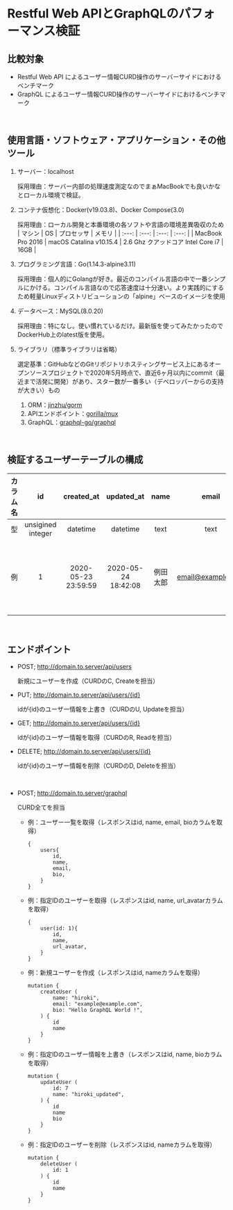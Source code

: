 # Restful Web APIとGraphQLのパフォーマンス検証

## 比較対象

- Restful Web API によるユーザー情報CURD操作のサーバーサイドにおけるベンチマーク
- GraphQL によるユーザー情報CURD操作のサーバーサイドにおけるベンチマーク

<br />

## 使用言語・ソフトウェア・アプリケーション・その他ツール

1. サーバー：localhost

	採用理由：サーバー内部の処理速度測定なのでまぁMacBookでも良いかなとローカル環境で検証。


2. コンテナ仮想化：Docker(v19.03.8)、Docker Compose(3.0)

	採用理由：ローカル開発と本番環境の各ソフトや言語の環境差異吸収のため
	| マシン | OS | プロセッサ | メモリ |
	| :---: | :---: | :---: | :---: |
	| MacBook Pro 2016 | macOS Catalina v10.15.4 | 2.6 Ghz クアッドコア Intel Core i7 | 16GB |

3. プログラミング言語：Go(1.14.3-alpine3.11)

	採用理由：個人的にGolangが好き。最近のコンパイル言語の中で一番シンプルにかける。コンパイル言語なので応答速度は十分速い。より実践的にするため軽量Linuxディストリビューションの「alpine」ベースのイメージを使用

4. データベース：MySQL(8.0.20)

	採用理由：特になし。使い慣れているだけ。最新版を使ってみたかったのでDockerHub上のlatest版を使用。

5. ライブラリ（標準ライブラリは省略）

	選定基準：GitHubなどのGitリポジトリホスティングサービス上にあるオープンソースプロジェクトで2020年5月時点で、直近6ヶ月以内にcommit（最近まで活発に開発）があり、スター数が一番多い（デベロッパーからの支持が大きい）もの
	1. ORM：[jinzhu/gorm](https://github.com/jinzhu/gorm)
	2. APIエンドポイント：[gorilla/mux](https://github.com/gorilla/mux)
	3. GraphQL：[graphql-go/graphql](https://github.com/graphql-go/graphql)

<br />

## 検証するユーザーテーブルの構成

|カラム名| id | created_at | updated_at | name | email | bio | url_avatar |
| :--- | :---: | :---: | :---: | :---: | :---: | :---: | :---: |
|型|unsigined integer|datetime|datetime|text|text|text|text|
|例|1|2020-05-23 23:59:59|2020-05-24 18:42:08|例田 太郎|email@example.com|こんにちは！例田太郎です。|https://www.google.com/images/branding/googlelogo/2x/googlelogo_color_272x92dp.png|

<br />

## エンドポイント

- POST; http://domain.to.server/api/users

	新規にユーザーを作成（CURDのC, Createを担当）

- PUT; http://domain.to.server/api/users/{id}

	idが{id}のユーザー情報を上書き（CURDのU, Updateを担当）

- GET; http://domain.to.server/api/users/{id}

	idが{id}のユーザー情報を取得（CURDのR, Readを担当）

- DELETE; http://domain.to.server/api/users/{id}

	idが{id}のユーザー情報を削除（CURDのD, Deleteを担当）

<br />

- POST; http://domain.to.server/graphql

	CURD全てを担当

	- 例：ユーザー一覧を取得（レスポンスはid, name, email, bioカラムを取得）
		```
		{
			users{
				id,
				name,
				email,
				bio,
			}
		}
		```
	- 例：指定IDのユーザーを取得（レスポンスはid, name, url_avatarカラムを取得）
		```
		{
			user(id: 1){
				id,
				name,
				url_avatar,
			}
		}
		```
	- 例：新規ユーザーを作成（レスポンスはid, nameカラムを取得）
		```
		mutation {
			createUser (
				name: "hiroki",
				email: "example@example.com",
				bio: "Hello GraphQL World !",
			) {
				id
				name
			}
		}
		```
	- 例：指定IDのユーザー情報を上書き（レスポンスはid, name, bioカラムを取得）
		```
		mutation {
			updateUser (
				id: 7
				name: "hiroki_updated",
			) {
				id
				name
				bio
			}
		}
		```
	- 例：指定IDのユーザーを削除（レスポンスはid, nameカラムを取得）
		```
		mutation {
			deleteUser (
				id: 1
			) {
				id
				name
			}
		}
		```